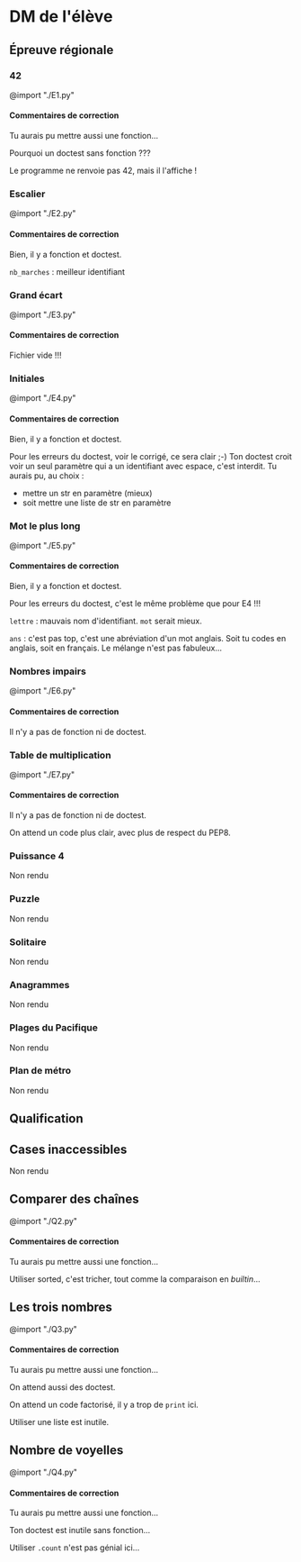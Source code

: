 # DM de l'élève



## Épreuve régionale


### 42

@import "./E1.py"

#### Commentaires de correction

Tu aurais pu mettre aussi une fonction...

Pourquoi un doctest sans fonction ???

Le programme ne renvoie pas 42, mais il l'affiche !




### Escalier

@import "./E2.py"


#### Commentaires de correction

Bien, il y a fonction et doctest.

`nb_marches` : meilleur identifiant



### Grand écart

@import "./E3.py"


#### Commentaires de correction

Fichier vide !!!




### Initiales

@import "./E4.py"

#### Commentaires de correction

Bien, il y a fonction et doctest.

Pour les erreurs du doctest, voir le corrigé, ce sera clair ;-)
Ton doctest croit voir un seul paramètre qui a un identifiant avec espace, c'est interdit.
Tu aurais pu, au choix :
* mettre un str en paramètre (mieux)
* soit mettre une liste de str en paramètre




### Mot le plus long

@import "./E5.py"

#### Commentaires de correction

Bien, il y a fonction et doctest.

Pour les erreurs du doctest, c'est le même problème que pour E4 !!!

`lettre` : mauvais nom d'identifiant. `mot` serait mieux.

`ans` : c'est pas top, c'est une abréviation d'un mot anglais.
Soit tu codes en anglais, soit en français. Le mélange n'est pas fabuleux...



### Nombres impairs

@import "./E6.py"

#### Commentaires de correction

Il n'y a pas de fonction ni de doctest.


### Table de multiplication

@import "./E7.py"

#### Commentaires de correction

Il n'y a pas de fonction ni de doctest.

On attend un code plus clair, avec plus de respect du PEP8.

### Puissance 4

Non rendu

### Puzzle

Non rendu


### Solitaire

Non rendu


### Anagrammes

Non rendu


### Plages du Pacifique

Non rendu


### Plan de métro

Non rendu



## Qualification


## Cases inaccessibles

Non rendu


## Comparer des chaînes

@import "./Q2.py"

#### Commentaires de correction

Tu aurais pu mettre aussi une fonction...

Utiliser sorted, c'est tricher, tout comme la comparaison en *builtin*...



## Les trois nombres

@import "./Q3.py"

#### Commentaires de correction

Tu aurais pu mettre aussi une fonction...

On attend aussi des doctest.

On attend un code factorisé, il y a trop de `print` ici.

Utiliser une liste est inutile.


## Nombre de voyelles

@import "./Q4.py"

#### Commentaires de correction

Tu aurais pu mettre aussi une fonction...

Ton doctest est inutile sans fonction...

Utiliser `.count` n'est pas génial ici...

